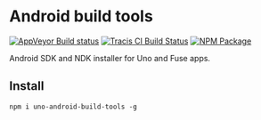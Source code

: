 # Android build tools

[![AppVeyor Build status](https://img.shields.io/appveyor/ci/mortend/uno-android-build-tools/master.svg?logo=appveyor&style=flat-square)](https://ci.appveyor.com/project/fusetools/uno/branch/master)
[![Tracis CI Build Status](https://img.shields.io/travis/mortend/uno-android-build-tools/master.svg?style=flat-square)](https://travis-ci.org/fuse-open/uno)
[![NPM Package](https://img.shields.io/npm/v/uno-android-build-tools.svg?style=flat-square)](https://www.npmjs.com/package/uno-android-build-tools)

Android SDK and NDK installer for Uno and Fuse apps.

## Install

```
npm i uno-android-build-tools -g
```
